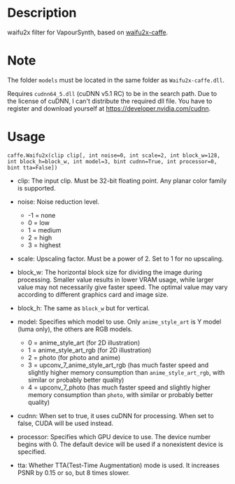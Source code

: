 Description
===========

waifu2x filter for VapourSynth, based on [waifu2x-caffe](https://github.com/lltcggie/waifu2x-caffe).


Note
====

The folder `models` must be located in the same folder as `Waifu2x-caffe.dll`.

Requires `cudnn64_5.dll` (cuDNN v5.1 RC) to be in the search path. Due to the license of cuDNN, I can't distribute the required dll file. You have to register and download yourself at https://developer.nvidia.com/cudnn.


Usage
=====

    caffe.Waifu2x(clip clip[, int noise=0, int scale=2, int block_w=128, int block_h=block_w, int model=3, bint cudnn=True, int processor=0, bint tta=False])

* clip: The input clip. Must be 32-bit floating point. Any planar color family is supported.

* noise: Noise reduction level.
  * -1 = none
  * 0 = low
  * 1 = medium
  * 2 = high
  * 3 = highest

* scale: Upscaling factor. Must be a power of 2. Set to 1 for no upscaling.

* block_w: The horizontal block size for dividing the image during processing. Smaller value results in lower VRAM usage, while larger value may not necessarily give faster speed. The optimal value may vary according to different graphics card and image size.

* block_h: The same as `block_w` but for vertical.

* model: Specifies which model to use. Only `anime_style_art` is Y model (luma only), the others are RGB models.
  * 0 = anime_style_art (for 2D illustration)
  * 1 = anime_style_art_rgb (for 2D illustration)
  * 2 = photo (for photo and anime)
  * 3 = upconv_7_anime_style_art_rgb (has much faster speed and slightly higher memory consumption than `anime_style_art_rgb`, with similar or probably better quality)
  * 4 = upconv_7_photo (has much faster speed and slightly higher memory consumption than `photo`, with similar or probably better quality)

* cudnn: When set to true, it uses cuDNN for processing. When set to false, CUDA will be used instead.

* processor: Specifies which GPU device to use. The device number begins with 0. The default device will be used if a nonexistent device is specified.

* tta: Whether TTA(Test-Time Augmentation) mode is used. It increases PSNR by 0.15 or so, but 8 times slower.
